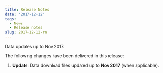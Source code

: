 ```yaml
---
title: Release Notes
date: '2017-12-12'
tags:
  - News
  - Release notes
slug: 2017-12-12-rn
---
```


Data updates up to Nov 2017.

The following changes have been delivered in this release:

1. **Update**: Data download files updated up to **Nov 2017** (when applicable).
